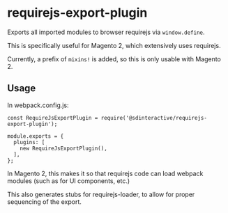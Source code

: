 # requirejs-export-plugin

Exports all imported modules to browser requirejs via `window.define`.

This is specifically useful for Magento 2, which extensively uses requirejs.

Currently, a prefix of `mixins!` is added, so this is only usable with Magento 2.

## Usage

In webpack.config.js:

    const RequireJsExportPlugin = require('@sdinteractive/requirejs-export-plugin');

    module.exports = {
      plugins: [
        new RequireJsExportPlugin(),
      ],
    };

In Magento 2, this makes it so that requirejs code can load webpack modules (such as for UI components, etc.)

This also generates stubs for requirejs-loader, to allow for proper sequencing of the export.
